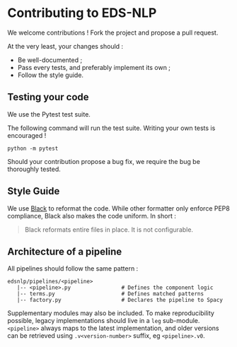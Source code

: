 # Contributing to EDS-NLP

We welcome contributions ! Fork the project and propose a pull request.

At the very least, your changes should :

- Be well-documented ;
- Pass every tests, and preferably implement its own ;
- Follow the style guide.

## Testing your code

We use the Pytest test suite.

The following command will run the test suite. Writing your own tests is encouraged !

```shell script
python -m pytest
```

Should your contribution propose a bug fix, we require the bug be thoroughly tested.

## Style Guide

We use [Black](https://github.com/psf/black) to reformat the code. While other formatter only enforce PEP8 compliance, Black also makes the code uniform. In short :

> Black reformats entire files in place. It is not configurable.

## Architecture of a pipeline

All pipelines should follow the same pattern :

```
edsnlp/pipelines/<pipeline>
   |-- <pipeline>.py                # Defines the component logic
   |-- terms.py                     # Defines matched patterns
   |-- factory.py                   # Declares the pipeline to Spacy
```

Supplementary modules may also be included. To make reproducibility possible, legacy implementations should live in a `leg` sub-module. `<pipeline>` always maps to the latest implementation, and older versions can be retrieved using `.v<version-number>` suffix, eg `<pipeline>.v0`.
